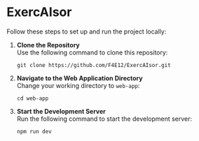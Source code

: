 # ExercAIsor

Follow these steps to set up and run the project locally:

1. **Clone the Repository**  
   Use the following command to clone this repository:  
   ```
   git clone https://github.com/F4E12/ExercAIsor.git
   ```

2. **Navigate to the Web Application Directory**  
   Change your working directory to `web-app`:  
   ```
   cd web-app
   ```

3. **Start the Development Server**  
   Run the following command to start the development server:  
   ```
   npm run dev
   ```
